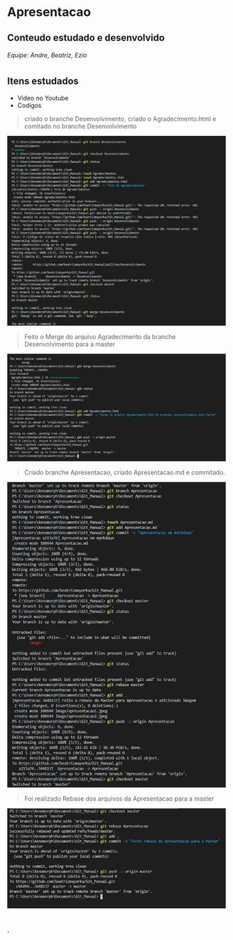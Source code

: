 # Apresentacao

## Conteudo estudado e desenvolvido
###### Equipe: Andre, Beatriz, Ezio

#
#
## Itens estudados


* Video no Youtube
* Codigos 

> criado o branche Desenvolvimento, criado o Agradecimento.html e comitado no branche Desenvolvimento

![This is a alt text.](/image/apresentacao1.jpeg "inical commits branches.")

> Feito o Merge do arquivo Agradecimento da branche Desenvolvimento para a master 

![This is a alt text.](/image/apresentacao2.jpeg "inical commits branches.")

>Criado branche Apresentacao, criado Apresentacao.md e commitado.

![This is a alt text.](/image/apresentacao3.jpg "inical commits branches.")

>Foi realizado Rebase dos arquivos da Apresentacao para a master

![This is a alt text.](/image/apresentacao4.jpg "inical commits branches.")

#
#
#
#
#
#### .